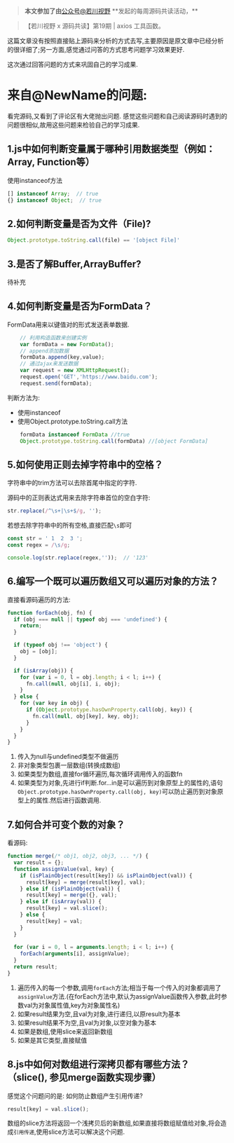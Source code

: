 > **本文参加了由**[公众号@若川视野](https://link.juejin.cn/?target=https%3A%2F%2Flxchuan12.gitee.io "https://link.juejin.cn/?target=https%3A%2F%2Flxchuan12.gitee.io") **发起的每周源码共读活动，** 

> 【若川视野 x 源码共读】第19期 | axios 工具函数。

这篇文章没有按照直接贴上源码来分析的方式去写,主要原因是原文章中已经分析的很详细了;另一方面,感觉通过问答的方式思考问题学习效果更好.

这次通过回答问题的方式来巩固自己的学习成果.

# 来自@NewName的问题:
看完源码,又看到了评论区有大佬抛出问题.
感觉这些问题和自己阅读源码时遇到的问题很相似,故用这些问题来检验自己的学习成果.

## 1.js中如何判断变量属于哪种引用数据类型（例如：Array, Function等）
使用instanceof方法

```js
[] instanceof Array;  // true
{} instanceof Object;  // true
```
## 2.如何判断变量是否为文件（File)?

```js
Object.prototype.toString.call(file) == '[object File]'
```
## 3.是否了解Buffer,ArrayBuffer?
待补充
## 4.如何判断变量是否为FormData？
FormData用来以键值对的形式发送表单数据.

```js
    // 利用构造函数来创建实例
    var formData = new FormData();
    // append添加数据
    formData.append(key,value);
    // 通过ajax来发送数据
    var request = new XMLHttpRequest();
    request.open('GET','https://www.baidu.com');
    request.send(formData);
```

判断方法为:
- 使用instanceof
- 使用Object.prototype.toString.call方法

```js
    formData instanceof FormData //true
    Object.prototype.toString.call(formData) //[object FormData]
```
## 5.如何使用正则去掉字符串中的空格？
字符串中的trim方法可以去除首尾中指定的字符.

源码中的正则表达式用来去除字符串首位的空白字符:

```js
str.replace(/^\s+|\s+$/g, '');
```
若想去除字符串中的所有空格,直接匹配`\s`即可

```js
const str = ' 1  2  3 ';
const regex = /\s/g;

console.log(str.replace(regex,''));  // '123'
```

## 6.编写一个既可以遍历数组又可以遍历对象的方法？

直接看源码遍历的方法:
```js
function forEach(obj, fn) {
  if (obj === null || typeof obj === 'undefined') {
    return;
  }

  if (typeof obj !== 'object') {
    obj = [obj];
  }

  if (isArray(obj)) {
    for (var i = 0, l = obj.length; i < l; i++) {
      fn.call(null, obj[i], i, obj);
    }
  } else {
    for (var key in obj) {
      if (Object.prototype.hasOwnProperty.call(obj, key)) {
        fn.call(null, obj[key], key, obj);
      }
    }
  }
}
```
1. 传入为null与undefined类型不做遍历
2. 非对象类型包裹一层数组(转换成数组)
3. 如果类型为数组,直接for循环遍历,每次循环调用传入的函数fn
4. 如果类型为对象,先进行if判断.for...in是可以遍历到对象原型上的属性的,语句`Object.prototype.hasOwnProperty.call(obj, key)`可以防止遍历到对象原型上的属性.然后进行函数调用.

## 7.如何合并可变个数的对象？
看源码:

```js
function merge(/* obj1, obj2, obj3, ... */) {
  var result = {};
  function assignValue(val, key) {
    if (isPlainObject(result[key]) && isPlainObject(val)) {
      result[key] = merge(result[key], val);
    } else if (isPlainObject(val)) {
      result[key] = merge({}, val);
    } else if (isArray(val)) {
      result[key] = val.slice();
    } else {
      result[key] = val;
    }
  }
  
  for (var i = 0, l = arguments.length; i < l; i++) {
    forEach(arguments[i], assignValue);
  }
  return result;
}
```
1. 遍历传入的每一个参数,调用`forEach`方法;相当于每一个传入的对象都调用了`assignValue`方法.(在forEach方法中,默认为assignValue函数传入参数,此时参数val为对象属性值,key为对象属性名)
2. 如果result结果为空,且val为对象,进行递归,以原result为基本
3. 如果result结果不为空,且val为对象,以空对象为基本
4. 如果是数组,使用slice来返回新数组
5. 如果是其它类型,直接赋值
## 8.js中如何对数组进行深拷贝都有哪些方法？（slice(), 参见merge函数实现步骤）
感觉这个问题问的是: 如何防止数组产生引用传递?

```js
result[key] = val.slice();
```
数组的slice方法将返回一个浅拷贝后的新数组,如果直接将数组赋值给对象,将会造成`引用传递`,使用slice方法可以解决这个问题.